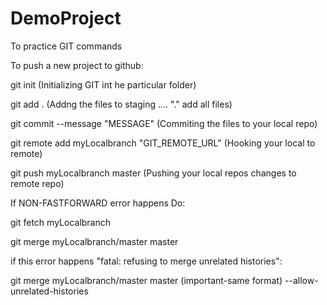 # DemoProject
To practice GIT commands

To push a new project to github:

git init (Initializing GIT int he particular folder)

git add . (Addng the files to staging .... "." add all files)

git commit --message "MESSAGE" (Commiting the files to your local repo)

git remote add myLocalbranch "GIT_REMOTE_URL" (Hooking your local to remote)

git push myLocalbranch master (Pushing your local repos changes to remote repo)


If NON-FASTFORWARD error happens Do:

git fetch myLocalbranch

git merge myLocalbranch/master master

if this error happens "fatal: refusing to merge unrelated histories":

git merge myLocalbranch/master master (important-same format) --allow-unrelated-histories

